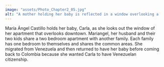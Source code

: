 ```yaml
---
image: "assets/Photo_Chapter2_05.jpg"
alt: "A mother holding her baby is reflected in a window overlooking a city skyline"
---
```

María Ángel Castillo holds her baby, Carla, as she looks out the window of her apartment that overlooks downtown. Mariangel, her husband and their two kids share a two bedroom apartment with another family. Each family has one bedroom to themselves and shares the common areas. She migrated from Venezuela and then returned to have her baby before coming back to Colombia because she wanted Carla to have Venezuelan citizenship.